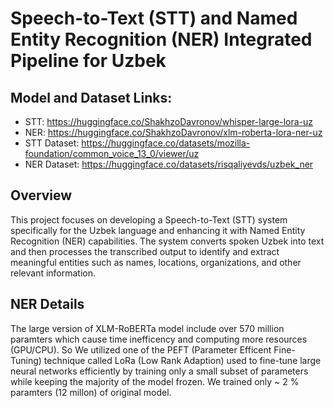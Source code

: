 # Speech-to-Text (STT) and Named Entity Recognition (NER) Integrated Pipeline for Uzbek

## Model and Dataset Links:
* STT: https://huggingface.co/ShakhzoDavronov/whisper-large-lora-uz
* NER: https://huggingface.co/ShakhzoDavronov/xlm-roberta-lora-ner-uz
* STT Dataset: https://huggingface.co/datasets/mozilla-foundation/common_voice_13_0/viewer/uz
* NER Dataset: https://huggingface.co/datasets/risqaliyevds/uzbek_ner

## Overview
This project focuses on developing a Speech-to-Text (STT) system specifically for the Uzbek language and enhancing it with Named Entity Recognition (NER) capabilities. The system converts spoken Uzbek into text and then processes the transcribed output to identify and extract meaningful entities such as names, locations, organizations, and other relevant information.

## NER Details
The large version of XLM-RoBERTa model include over 570 million paramters which cause time inefficency and computing more resources (GPU/CPU). So We utilized one of the PEFT (Parameter Efficent Fine-Tuning) technique  called LoRa (Low Rank Adaption) used to fine-tune large neural networks efficiently by training only a small subset of parameters while keeping the majority of the model frozen. We trained only ~ 2 % paramters (12 millon) of original model.


